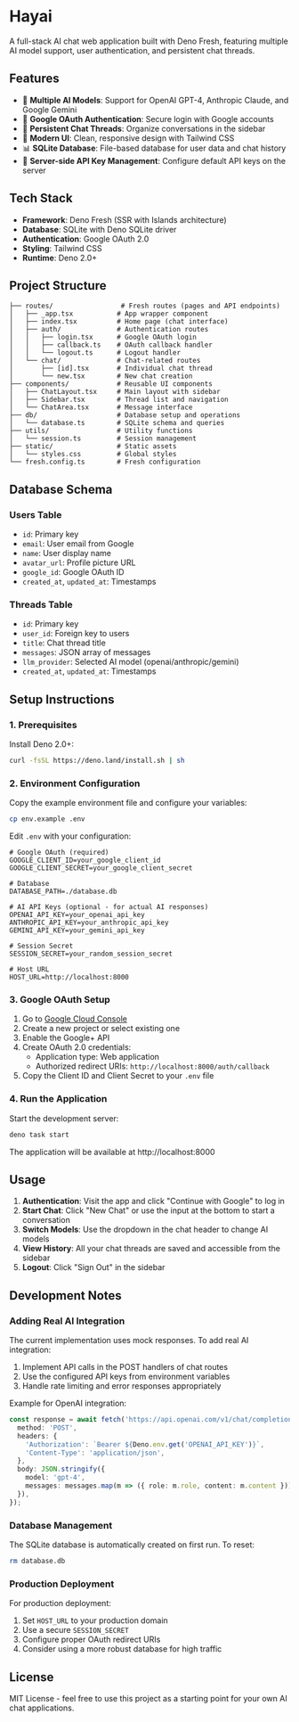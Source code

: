 # Hayai

A full-stack AI chat web application built with Deno Fresh, featuring multiple AI model support, user authentication, and persistent chat threads.

## Features

- 🤖 **Multiple AI Models**: Support for OpenAI GPT-4, Anthropic Claude, and Google Gemini
- 👤 **Google OAuth Authentication**: Secure login with Google accounts
- 💬 **Persistent Chat Threads**: Organize conversations in the sidebar
- 🎨 **Modern UI**: Clean, responsive design with Tailwind CSS
- 📊 **SQLite Database**: File-based database for user data and chat history
- 🔧 **Server-side API Key Management**: Configure default API keys on the server

## Tech Stack

- **Framework**: Deno Fresh (SSR with Islands architecture)
- **Database**: SQLite with Deno SQLite driver
- **Authentication**: Google OAuth 2.0
- **Styling**: Tailwind CSS
- **Runtime**: Deno 2.0+

## Project Structure

```
├── routes/                 # Fresh routes (pages and API endpoints)
│   ├── _app.tsx           # App wrapper component
│   ├── index.tsx          # Home page (chat interface)
│   ├── auth/              # Authentication routes
│   │   ├── login.tsx      # Google OAuth login
│   │   ├── callback.ts    # OAuth callback handler
│   │   └── logout.ts      # Logout handler
│   └── chat/              # Chat-related routes
│       ├── [id].tsx       # Individual chat thread
│       └── new.tsx        # New chat creation
├── components/            # Reusable UI components
│   ├── ChatLayout.tsx     # Main layout with sidebar
│   ├── Sidebar.tsx        # Thread list and navigation
│   └── ChatArea.tsx       # Message interface
├── db/                    # Database setup and operations
│   └── database.ts        # SQLite schema and queries
├── utils/                 # Utility functions
│   └── session.ts         # Session management
├── static/                # Static assets
│   └── styles.css         # Global styles
└── fresh.config.ts        # Fresh configuration
```

## Database Schema

### Users Table
- `id`: Primary key
- `email`: User email from Google
- `name`: User display name
- `avatar_url`: Profile picture URL
- `google_id`: Google OAuth ID
- `created_at`, `updated_at`: Timestamps

### Threads Table
- `id`: Primary key
- `user_id`: Foreign key to users
- `title`: Chat thread title
- `messages`: JSON array of messages
- `llm_provider`: Selected AI model (openai/anthropic/gemini)
- `created_at`, `updated_at`: Timestamps

## Setup Instructions

### 1. Prerequisites

Install Deno 2.0+:
```bash
curl -fsSL https://deno.land/install.sh | sh
```

### 2. Environment Configuration

Copy the example environment file and configure your variables:
```bash
cp env.example .env
```

Edit `.env` with your configuration:
```env
# Google OAuth (required)
GOOGLE_CLIENT_ID=your_google_client_id
GOOGLE_CLIENT_SECRET=your_google_client_secret

# Database
DATABASE_PATH=./database.db

# AI API Keys (optional - for actual AI responses)
OPENAI_API_KEY=your_openai_api_key
ANTHROPIC_API_KEY=your_anthropic_api_key
GEMINI_API_KEY=your_gemini_api_key

# Session Secret
SESSION_SECRET=your_random_session_secret

# Host URL
HOST_URL=http://localhost:8000
```

### 3. Google OAuth Setup

1. Go to [Google Cloud Console](https://console.cloud.google.com/)
2. Create a new project or select existing one
3. Enable the Google+ API
4. Create OAuth 2.0 credentials:
   - Application type: Web application
   - Authorized redirect URIs: `http://localhost:8000/auth/callback`
5. Copy the Client ID and Client Secret to your `.env` file

### 4. Run the Application

Start the development server:
```bash
deno task start
```

The application will be available at http://localhost:8000

## Usage

1. **Authentication**: Visit the app and click "Continue with Google" to log in
2. **Start Chat**: Click "New Chat" or use the input at the bottom to start a conversation
3. **Switch Models**: Use the dropdown in the chat header to change AI models
4. **View History**: All your chat threads are saved and accessible from the sidebar
5. **Logout**: Click "Sign Out" in the sidebar

## Development Notes

### Adding Real AI Integration

The current implementation uses mock responses. To add real AI integration:

1. Implement API calls in the POST handlers of chat routes
2. Use the configured API keys from environment variables
3. Handle rate limiting and error responses appropriately

Example for OpenAI integration:
```typescript
const response = await fetch('https://api.openai.com/v1/chat/completions', {
  method: 'POST',
  headers: {
    'Authorization': `Bearer ${Deno.env.get('OPENAI_API_KEY')}`,
    'Content-Type': 'application/json',
  },
  body: JSON.stringify({
    model: 'gpt-4',
    messages: messages.map(m => ({ role: m.role, content: m.content })),
  }),
});
```

### Database Management

The SQLite database is automatically created on first run. To reset:
```bash
rm database.db
```

### Production Deployment

For production deployment:

1. Set `HOST_URL` to your production domain
2. Use a secure `SESSION_SECRET`
3. Configure proper OAuth redirect URIs
4. Consider using a more robust database for high traffic

## License

MIT License - feel free to use this project as a starting point for your own AI chat applications. 
